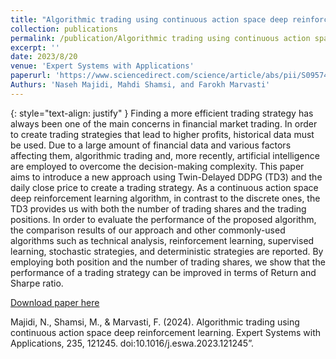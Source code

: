```yaml
---
title: "Algorithmic trading using continuous action space deep reinforcement learning"
collection: publications
permalink: /publication/Algorithmic trading using continuous action space deep reinforcement learning
excerpt: ''
date: 2023/8/20
venue: 'Expert Systems with Applications'
paperurl: 'https://www.sciencedirect.com/science/article/abs/pii/S0957417423017475'
Authurs: 'Naseh Majidi, Mahdi Shamsi, and Farokh Marvasti'
---
```

{: style="text-align: justify" }
Finding a more efficient trading strategy has always been one of the main concerns in financial market trading. In order to create trading strategies that lead to higher profits, historical data must be used. Due to a large amount of financial data and various factors affecting them, algorithmic trading and, more recently, artificial intelligence are employed to overcome the decision-making complexity. This paper aims to introduce a new approach using Twin-Delayed DDPG (TD3) and the daily close price to create a trading strategy. As a continuous action space deep reinforcement learning algorithm, in contrast to the discrete ones, the TD3 provides us with both the number of trading shares and the trading positions. In order to evaluate the performance of the proposed algorithm, the comparison results of our approach and other commonly-used algorithms such as technical analysis, reinforcement learning, supervised learning, stochastic strategies, and deterministic strategies are reported. By employing both position and the number of trading shares, we show that the performance of a trading strategy can be improved in terms of Return and Sharpe ratio.

[Download paper here](https://arxiv.org/pdf/2210.03469)

Majidi, N., Shamsi, M., & Marvasti, F. (2024). Algorithmic trading using continuous action space deep reinforcement learning. Expert Systems with Applications, 235, 121245. doi:10.1016/j.eswa.2023.121245”.
